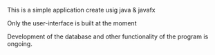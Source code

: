 This is a simple application create usig java & javafx

Only the user-interface is built at the moment 

Development of the database and  other functionality of the program is ongoing.
